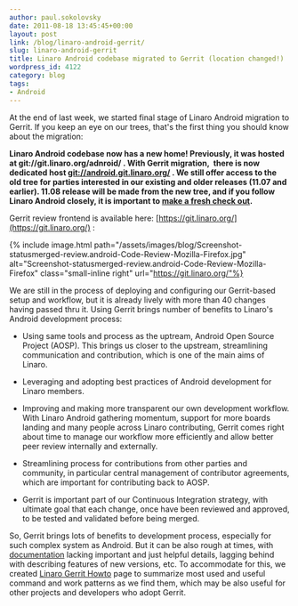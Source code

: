```yaml
---
author: paul.sokolovsky
date: 2011-08-18 13:45:45+00:00
layout: post
link: /blog/linaro-android-gerrit/
slug: linaro-android-gerrit
title: Linaro Android codebase migrated to Gerrit (location changed!)
wordpress_id: 4122
category: blog
tags:
- Android
---
```


At the end of last week, we started final stage of Linaro Android migration to Gerrit. If you keep an eye on our trees, that's the first thing you should know about the migration:

**Linaro Android codebase now has a new home! Previously, it was hosted at git://git.linaro.org/adnroid/ . With Gerrit migration,  there is now dedicated host [git://android.git.linaro.org/](http://android.git.linaro.org) . We still offer access to the old tree for parties interested in our existing and older releases (11.07 and earlier). 11.08 release will be made from the new tree, and if you follow Linaro Android closely, it is important to [make a fresh check out](https://wiki-archive.linaro.org/Platform/Android/GetSource).**

Gerrit review frontend is available here: [https://git.linaro.org/](https://git.linaro.org/) :

{% include image.html path="/assets/images/blog/Screenshot-statusmerged-review.android-Code-Review-Mozilla-Firefox.jpg" alt="Screenshot-statusmerged-review.android-Code-Review-Mozilla-Firefox" class="small-inline right" url="https://git.linaro.org/"%}

We are still in the process of deploying and configuring our Gerrit-based setup and workflow, but it is already lively with more than 40 changes having passed thru it. Using Gerrit brings number of benefits to Linaro's Android development process:

- Using same tools and process as the uptream, Android Open Source Project (AOSP). This brings us closer to the upstream, streamlining communication and contribution, which is one of the main aims of Linaro.

- Leveraging and adopting best practices of Android development for Linaro members.

- Improving and making more transparent our own development workflow. With Linaro Android gathering momentum, support for more boards landing and many people across Linaro contributing, Gerrit comes right about time to manage our workflow more efficiently and allow better peer review internally and externally.

- Streamlining process for contributions from other parties and community, in particular central management of contributor agreements, which are important for contributing back to AOSP.

- Gerrit is important part of our Continuous Integration strategy, with ultimate goal that each change, once have been reviewed and approved, to be tested and validated before being merged.

So, Gerrit brings lots of benefits to development process, especially for such complex system as Android. But it can be also rough at times, with [documentation](https://gerrit-documentation.storage.googleapis.com/Documentation/2.2.1/index.html#_resources) lacking important and just helpful details, lagging behind with describing features of new versions, etc. To accommodate for this, we created [Linaro Gerrit Howto](https://wiki-archive.linaro.org/Platform/Android/Gerrit) page to summarize most used and useful command and work patterns as we find them, which may be also useful for other projects and developers who adopt Gerrit.
